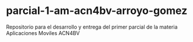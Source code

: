 # parcial-1-am-acn4bv-arroyo-gomez
Repositorio para el desarrollo y entrega del primer parcial de la materia Aplicaciones Moviles ACN4BV

